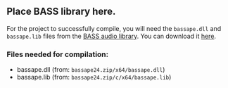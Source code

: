 ## Place BASS library here.
For the project to successfully compile, you will need the `bassape.dll` and `bassape.lib` files from the [BASS audio library](https://www.un4seen.com/bass.html). You can download it [here](https://www.un4seen.com/files/bassape24.zip).
### Files needed for compilation:
- bassape.dll (from: `bassape24.zip/x64/bassape.dll`)
- bassape.lib (from: `bassape24.zip/c/x64/bassape.lib`)
